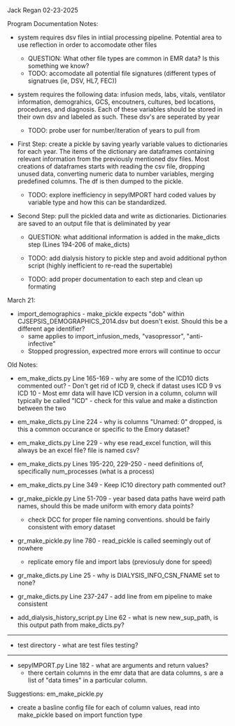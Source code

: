 Jack Regan
02-23-2025

Program Documentation Notes:

- system requires dsv files in intiial processing pipeline. Potential area to use reflection in order to accomodate other files
    - QUESTION: What other file types are common in EMR data? Is this something we know?
    - TODO: accomodate all potential file signatures (different types of signatrues (ie, DSV, HL7, FEC))

- system requires the following data: infusion meds, labs, vitals, ventilator information, demograhics, GCS, encoutners, cultures, bed locations, procedures, and diagnosis. Each of these variables should be stored in their own dsv and labeled as such. These dsv's are seperated by year
    - TODO: probe user for number/iteration of years to pull from

- First Step: create a pickle by saving yearly variable values to dictionaries for each year. The items of the dictionary are dataframes containing relevant information from the previously mentioned dsv files. Most creations of dataframes starts with reading the csv file, dropping unused data, converting numeric data to number variables, merging predefined columns. The df is then dumped to the pickle.
    - TODO: explore inefficiency in sepyIMPORT hard coded values by variable type and how this can be standardized.

- Second Step: pull the pickled data and write as dictionaries. Dictionaries are saved to an output file that is deliminated by year
    - QUESTION: what additional information is added in the make_dicts step (Lines 194-206 of make_dicts)

    - TODO: add dialysis history to pickle step and avoid additional python script (highly inefficient to re-read the supertable)


    - TODO: add proper documentation to each step and clean up formating

March 21:
- import_demographics - make_pickle expects "dob" within CJSEPSIS_DEMOGRAPHICS_2014.dsv but doesn't exist. Should this be a different age identifier?
    - same applies to import_infusion_meds, "vasopressor", "anti-infective"
    - Stopped progression, expectred more errors will continue to occur










Old Notes:

- em_make_dicts.py Line 165-169 - why are some of the ICD10 dicts commented out?
        - Don't get rid of ICD 9, check if datast uses ICD 9 vs ICD 10
        - Most emr data will have ICD version in a column, column will typically be called "ICD" - check for this value and make a distinction between the two

- em_make_dicts.py Line 224 - why is columns "Unamed: 0" dropped, is this a common occurance or specific to the Emory dataset?

- em_make_dicts.py Line 229 - why ese read_excel function, will this always be an excel file? file is named csv?

- em_make_dicts.py Lines 195-220, 229-250 - need definitions of, specifically num_processes (what is a process)

- em_make_dicts.py Line 349 - Keep IC10 directory path commented out?

- gr_make_pickle.py Line 51-709 - year based data paths have weird path names, should this be made uniform with emory data points?
    - check DCC for proper file naming conventions. should be fairly consistent with emory dataset

- gr_make_pickle.py line 780 - read_pickle is called seemingly out of nowhere
    - replicate emory file and import labs (previosuly done for speed)

- gr_make_dicts.py Line 25 - why is DIALYSIS_INFO_CSN_FNAME set to none?

- gr_make_dicts.py Line 237-247 - add line from em pipeline to make consistent

- add_dialysis_history_script.py Line 62 - what is new new_sup_path, is this output path from make_dicts.py?
_______

- test directory - what are test files testing?

_______
- sepyIMPORT.py Line 182 - what are arguments and return values?
    - there certain columns in the emr data that are data columns, s are a list of "data times" in a particular column.


Suggestions:
em_make_pickle.py
- create a basline config file for each of column values, read into make_pickle based on import function type